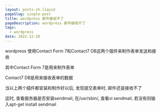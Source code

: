```yaml
---
layout: posts-zh.liquid
pageSlug: single-post
title: wordpress 邮件接收不了
pageDescription: wordpress 邮件接收不了
tags: 
  - wordpress
date: 2022-12-20
---
```


wordpress 使用Contact Form 7和Contact7 DB这两个插件来制作表单发送和接收

其中Contact Form 7是用来制作表单

Contact7 DB是用来接收表单的数据

当以上两个插件都安装和制作好以后, 发现提交表单时, 邮件还是接收不了

这时, 查看服务器是否安装sendmail, 在/usr/sbin/, 查看vi sendmail, 若没有则输入apt-get install sendmail